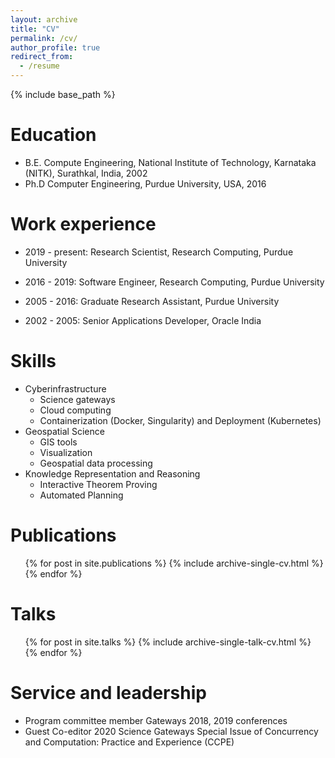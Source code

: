 ```yaml
---
layout: archive
title: "CV"
permalink: /cv/
author_profile: true
redirect_from:
  - /resume
---
```


{% include base_path %}

Education
======
* B.E. Compute Engineering, National Institute of Technology, Karnataka (NITK), Surathkal, India, 2002
* Ph.D Computer Engineering, Purdue University, USA, 2016

Work experience
======
* 2019 - present: Research Scientist, Research Computing, Purdue University

* 2016 - 2019: Software Engineer, Research Computing, Purdue University

* 2005 - 2016: Graduate Research Assistant, Purdue University

* 2002 - 2005: Senior Applications Developer, Oracle India
  
Skills
======
* Cyberinfrastructure
  * Science gateways
  * Cloud computing
  * Containerization (Docker, Singularity) and Deployment (Kubernetes)
* Geospatial Science
  * GIS tools
  * Visualization
  * Geospatial data processing
* Knowledge Representation and Reasoning
  * Interactive Theorem Proving
  * Automated Planning

Publications
======
  <ul>{% for post in site.publications %}
    {% include archive-single-cv.html %}
  {% endfor %}</ul>
  
Talks
======
  <ul>{% for post in site.talks %}
    {% include archive-single-talk-cv.html %}
  {% endfor %}</ul>
  
Service and leadership
======
* Program committee member Gateways 2018, 2019 conferences
* Guest Co-editor 2020 Science Gateways Special Issue of Concurrency and Computation: Practice and Experience (CCPE)
